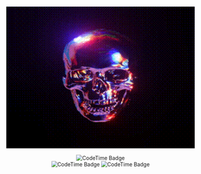 <p align="center">
  <img src="https://github.com/HD-29139/EventsControl/blob/main/assets/what.gif" width="720">
</p>

<div align="center">
  <img href="https://codetime.dev" alt="CodeTime Badge" src="https://img.shields.io/endpoint?style=plastic&color=222&url=https%3A%2F%2Fapi.codetime.dev%2Fshield%3Fid%3D32586%26project%3Dcontrol_public_events%26in=0" width="440px">
  <br>
  <img alt="CodeTime Badge" src="https://skillicons.dev/icons?i=cs" width="30px">
  <img href="https://codetime.dev" alt="CodeTime Badge" src="https://img.shields.io/endpoint?style=flat-square&color=222&url=https%3A%2F%2Fapi.codetime.dev%2Fshield%3Fid%3D32586%26project%3D%26in=0" width="220px">
</div>
